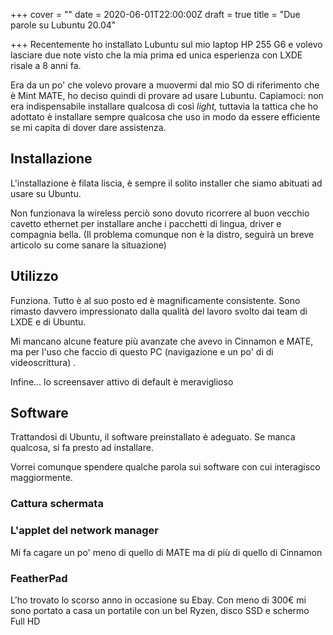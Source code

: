 +++
cover = ""
date = 2020-06-01T22:00:00Z
draft = true
title = "Due parole su Lubuntu 20.04"

+++
Recentemente ho installato Lubuntu sul mio laptop HP 255 G6 e volevo lasciare due note visto che la mia prima ed unica esperienza con LXDE risale a 8 anni fa.

Era da un po' che volevo provare a muovermi dal mio SO di riferimento che è Mint MATE, ho deciso quindi di provare ad usare Lubuntu. Capiamoci: non era indispensabile installare qualcosa di così _light,_ tuttavia la tattica che ho adottato è installare sempre qualcosa che uso in modo da essere efficiente se mi capita di dover dare assistenza.

## Installazione

L'installazione è filata liscia, è sempre il solito installer che siamo abituati ad usare su Ubuntu. 

Non funzionava la wireless perciò sono dovuto ricorrere al buon vecchio cavetto ethernet per installare anche i pacchetti di lingua, driver e compagnia bella. (Il problema comunque non è la distro, seguirà un breve articolo su come sanare la situazione)

## Utilizzo

Funziona. Tutto è al suo posto ed è magnificamente consistente. Sono rimasto davvero impressionato dalla qualità del lavoro svolto dai team di LXDE e di Ubuntu.

Mi mancano alcune feature più avanzate che avevo in Cinnamon e MATE, ma per l'uso che faccio di questo PC (navigazione e un po' di di videoscrittura) .

Infine... lo screensaver attivo di default è meraviglioso

## Software

Trattandosi di Ubuntu, il software preinstallato è adeguato. Se manca qualcosa, si fa presto ad installare.

Vorrei comunque spendere qualche parola sui software con cui interagisco maggiormente.

### Cattura schermata

### L'applet del network manager

Mi fa cagare un po' meno di quello di MATE ma di più di quello di Cinnamon

### FeatherPad

L'ho trovato lo scorso anno in occasione su Ebay. Con meno di 300€ mi sono portato a casa un portatile con un bel Ryzen, disco SSD e schermo Full HD